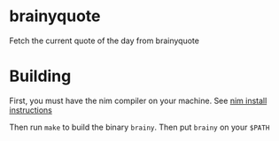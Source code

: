# brainyquote

Fetch the current quote of the day from brainyquote

# Building

First, you must have the nim compiler on your machine. See [nim install instructions](https://nim-lang.org/install.html)

Then run `make` to build the binary `brainy`. Then put `brainy` on your `$PATH`
